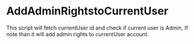 # AddAdminRightstoCurrentUser
This script will fetch currentUser id and check if current user is Admin, If note than it will add admin rights to currentUser account.
